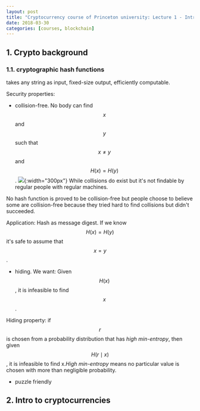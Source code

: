 ```yaml
---
layout: post
title: "Cryptocurrency course of Princeton university: Lecture 1 - Intro to crypto and cryptocurrencies"
date: 2018-03-30
categories: [courses, blockchain]
---
```


## 1. Crypto background

### 1.1. cryptographic hash functions
takes any string as input, fixed-size output, efficiently computable.

Security properties:
- collision-free.
No body can find $$x$$ and $$y$$ such that $$x \neq y$$ and $$H(x) = H(y)$$.
![]({{site.url}}/assets/image/collisions_do_exist.png){:width="300px"}
While collisions do exist but it's not findable by regular people with regular machines.

No hash function is proved to be collision-free but people choose to believe some are collision-free because they tried hard to find collisions but didn't succeeded. 

Application: Hash as message digest. If we know $$H(x) = H(y)$$ it's safe to assume that $$x = y$$.

- hiding.
We want: Given $$H(x)$$, it is infeasible to find $$x$$.

Hiding property: if $$r$$ is chosen from a probability distribution that has *high min-entropy*, then given $$H(r \mid x)$$, it is infeasible to find x.*High min-entropy* means no particular value is chosen with more than negligible probability.



- puzzle friendly 

## 2. Intro to cryptocurrencies
